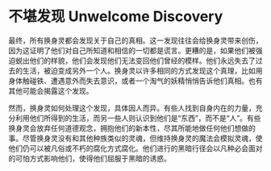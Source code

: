 # 不堪发现 Unwelcome Discovery

最终，所有换身灵都会发现关于自己的真相。这一发现往往会给换身灵带来创伤，因为这证明了他们对自己所知道和相信的一切都是谎言。更糟的是，如果他们被强迫蜕出他们的样貌，他们会发现他们无法变回他们曾经的模样。他们永远失去了过去的生活，被迫变成另外一个人。换身灵以许多相同的方式发现这个真理，比如用身体触碰铁、遭遇意外而失去意识，或者一个淘气的妖精悄悄告诉他们真相。也有其他可能会揭露这个发现。

然而，换身灵如何处理这个发现，具体因人而异。有些人找到自身内在的力量，充分利用他们所得到的生活，而另一些人则认识到他们是“东西”，而不是“人”。有些换身灵会放弃任何道德观念，拥抱他们的新本性，尽其所能地做任何他们想做的事。尽管换身灵没有和其他种族类似的灵魂，但维持换身灵的魔法会模拟灵魂，使他们仍可以被凡俗或不朽的腐化方式腐化。他们进行的黑暗行径会以凡种必会面对的可怕方式影响他们，使得他们屈服于黑暗的诱惑。

 
